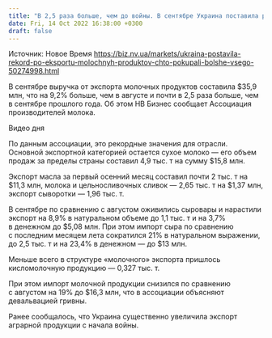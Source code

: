 ```yaml
---
title: "В 2,5 раза больше, чем до войны. В сентябре Украина поставила рекорд по экспорту молочных продуктов"
date: Fri, 14 Oct 2022 16:38:00 +0300
draft: false
---
```

Источник: Новое Время https://biz.nv.ua/markets/ukraina-postavila-rekord-po-eksportu-molochnyh-produktov-chto-pokupali-bolshe-vsego-50274998.html


В сентябре выручка от экспорта молочных продуктов составила $35,9 млн, что на 9,2% больше, чем в августе и почти в 2,5 раза больше, чем в сентябре прошлого года. Об этом НВ Бизнес сообщает Ассоциация производителей молока.

 Видео дня   

 По данным ассоциации, это рекордные значения для отрасли. Основной экспортной категорией остается сухое молоко — его объем продаж за пределы страны составил 4,9 тыс. т на сумму $15,8 млн.

 Экспорт масла за первый осенний месяц составил почти 2 тыс. т на $11,3 млн, молока и цельносливочных сливок — 2,65 тыс. т на $1,37 млн, экспорт сыворотки — 1,96 тыс. т.

 В сентябре по сравнению с августом оживились сыровары и нарастили экспорт на 8,9% в натуральном объеме до 1,1 тыс. т и на 3,7% в денежном до $5,08 млн. При этом импорт сыра по сравнению с последним месяцем лета сократился 21% в натуральном выражении, до 2,5 тыс. т и на 23,4% в денежном — до $13 млн.

 Меньше всего в структуре «молочного» экспорта пришлось кисломолочную продукцию — 0,327 тыс. т.

 При этом импорт молочной продукции снизился по сравнению с августом на 19% до $16,3 млн, что в ассоциации объясняют девальвацией гривны.

 Ранее сообщалось, что Украина существенно увеличила экспорт аграрной продукции с начала войны.
